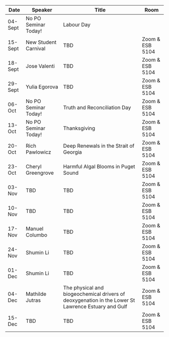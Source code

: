 Date  |  Speaker                                            |  Title                                                                                                |  Room
---------|-----------------------------------------------------|---------------------------------------------------------------------------------------------------------------------|------
04-Sept   | No PO Seminar Today! | Labour Day | 
15-Sept  | New Student Carnival | TBD | Zoom & ESB 5104
18-Sept  | Jose Valenti | TBD | Zoom & ESB 5104
29-Sept  | Yulia Egorova | TBD | Zoom & ESB 5104
06-Oct  | No PO Seminar Today!  | Truth and Reconciliation Day | Zoom & ESB 5104
13-Oct  | No PO Seminar Today!  | Thanksgiving | Zoom & ESB 5104
20-Oct  | Rich Pawlowicz  | Deep Renewals in the Strait of Georgia | Zoom & ESB 5104
23-Oct  | Cheryl Greengrove  | Harmful Algal Blooms in Puget Sound  | Zoom & ESB 5104  
03-Nov  | TBD  | TBD  | Zoom & ESB 5104
10-Nov  | TBD  | TBD  | Zoom & ESB 5104
17-Nov  | Manuel Columbo  | TBD  | Zoom & ESB 5104
24-Nov  | Shumin Li  | TBD  | Zoom & ESB 5104
01-Dec  | Shumin Li  | TBD  | Zoom & ESB 5104  
04-Dec  | Mathilde Jutras  | The physical and biogeochemical drivers of deoxygenation in the Lower St Lawrence Estuary and Gulf  | Zoom & ESB 5104
15-Dec  | TBD  | TBD  | Zoom & ESB 5104  